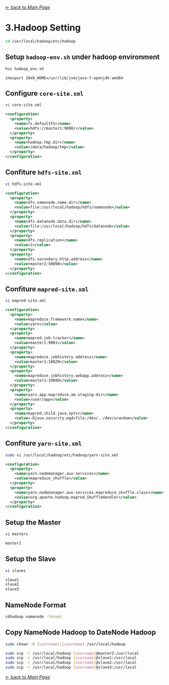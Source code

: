 [← back to *Main Page*](https://github.com/logsigma/Hadoop/blob/master/Readme.md)

# 3.Hadoop Setting

```sh
cd /usr/local/hadoop/etc/hadoop
```

## Setup ```hadoop-env.sh``` under hadoop environment
```s
hvi hadoop_env.sh
```
```
shexport JAVA_HOME=/usr/lib/jvm/java-7-openjdk-amd64
```

## Configure ```core-site.xml```
```sh
vi core-site.xml
```
```xml
<configuration>
  <property>
    <name>fs.defaultFS</name>
    <value>hdfs://master1:9000/</value>
  </property>
  <property>
    <name>hadoop.tmp.dir</name>
    <value>/data/hadoop/tmp</value>
  </property>
</configuration>
```

## Confiture ```hdfs-site.xml```
```sh
vi hdfs-site.xml
```
```xml
<configuration>
  <property>
    <name>dfs.namenode.name.dir</name>
    <value>file:/usr/local/hadoop/hdfs/namenode</value>
  </property>
  <property>
    <name>dfs.datanode.data.dir</name>
    <value>file:/usr/local/hadoop/hdfs/datanode</value>
  </property>
  <property>
    <name>dfs.replication</name>
    <value>2</value>
  </property>
  <property>
    <name>dfs.secondary.http.address</name>
    <value>master2:50090</value>
  </property>
</configuration>
```

## Confiture ```mapred-site.xml```
```sh
vi mapred-site.xml
```
```xml
<configuration>
  <property>
    <name>mapreduce.framework.name</name>
    <value>yarn</value>
  </property>
  <property>
    <name>mapred.job.tracker</name>
    <value>master1:9001</value>
  </property>
  <property>
    <name>mapreduce.jobhistory.address</name>
    <value>master1:10020</value>
  </property>
  <property>
    <name>mapreduce.jobhistory.webapp.address</name>
    <value>master1:19888</value>
  </property>
  <property>
    <name>yarn.app.mapreduce.am.staging-dir</name>
    <value>/user/app</value>
  </property>
  <property>
    <name>mapred.child.java.opts</name>
    <value>-Djava.security.egd=file:/dev/../dev/urandom</value>
  </property>
</configuration>
```

## Confiture ```yarn-site.xml```
```sh
sudo vi /usr/local/hadoop/etc/hadoop/yarn-site.xml
```
```xml
<configuration>
  <property>
    <name>yarn.nodemanager.aux-services</name>
    <value>mapreduce_shuffle</value>
  </property>
  <property>
    <name>yarn.nodemanager.aux-services.mapreduce_shuffle.class</name>
    <value>org.apache.hadoop.mapred.ShuffleHandler</value>
  </property>
</configuration>
```

## Setup the Master
```sh
vi masters
```
```sh
master1
```

## Setup the Slave
```sh
vi slaves
```
```sh
slave1
slave2
slave3
```

## NameNode Format
```sh
cdhadoop namenode -format
```

## Copy NameNode Hadoop to DateNode Hadoop
```sh
sudo chown -R [username]:[username] /usr/local/hadoop

sudo scp -r /usr/local/hadoop [username]@master2:/usr/local
sudo scp -r /usr/local/hadoop [username]@slave1:/usr/local
sudo scp -r /usr/local/hadoop [username]@slave2:/usr/local
sudo scp -r /usr/local/hadoop [username]@slave3:/usr/local
```

[← back to *Main Page*](https://github.com/logsigma/Hadoop/blob/master/Readme.md)
